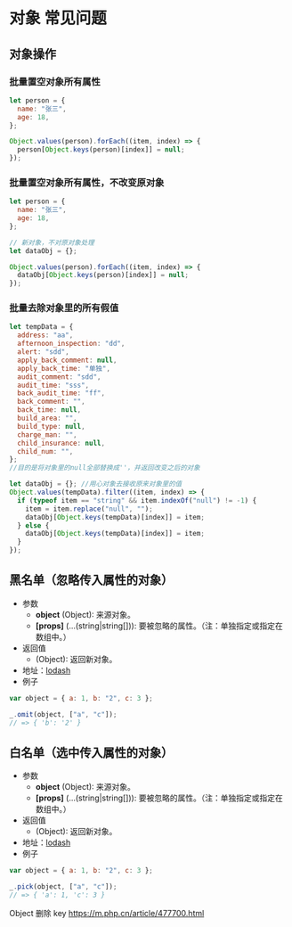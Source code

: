 # 对象 常见问题

## 对象操作

### 批量置空对象所有属性

```js
let person = {
  name: "张三",
  age: 18,
};

Object.values(person).forEach((item, index) => {
  person[Object.keys(person)[index]] = null;
});
```

### 批量置空对象所有属性，不改变原对象

```js
let person = {
  name: "张三",
  age: 18,
};

// 新对象，不对原对象处理
let dataObj = {};

Object.values(person).forEach((item, index) => {
  dataObj[Object.keys(person)[index]] = null;
});
```

### 批量去除对象里的所有假值

```js
let tempData = {
  address: "aa",
  afternoon_inspection: "dd",
  alert: "sdd",
  apply_back_comment: null,
  apply_back_time: "单独",
  audit_comment: "sdd",
  audit_time: "sss",
  back_audit_time: "ff",
  back_comment: "",
  back_time: null,
  build_area: "",
  build_type: null,
  charge_man: "",
  child_insurance: null,
  child_num: "",
};
//目的是将对象里的null全部替换成''，并返回改变之后的对象

let dataObj = {}; //用心对象去接收原来对象里的值
Object.values(tempData).filter((item, index) => {
  if (typeof item == "string" && item.indexOf("null") != -1) {
    item = item.replace("null", "");
    dataObj[Object.keys(tempData)[index]] = item;
  } else {
    dataObj[Object.keys(tempData)[index]] = item;
  }
});
```

## 黑名单（忽略传入属性的对象）

- 参数
  - **object** (Object): 来源对象。
  - **[props]** (...(string|string[])): 要被忽略的属性。（注：单独指定或指定在数组中。）
- 返回值
  - (Object): 返回新对象。
- 地址：[lodash](https://www.lodashjs.com/docs/lodash.pick#_pickobject-props)
- 例子

```js
var object = { a: 1, b: "2", c: 3 };

_.omit(object, ["a", "c"]);
// => { 'b': '2' }
```

## 白名单（选中传入属性的对象）

- 参数
  - **object** (Object): 来源对象。
  - **[props]** (...(string|string[])): 要被忽略的属性。（注：单独指定或指定在数组中。）
- 返回值
  - (Object): 返回新对象。
- 地址：[lodash](https://www.lodashjs.com/docs/lodash.pick#_pickobject-props)
- 例子

```js
var object = { a: 1, b: "2", c: 3 };

_.pick(object, ["a", "c"]);
// => { 'a': 1, 'c': 3 }
```

Object 删除 key
https://m.php.cn/article/477700.html
